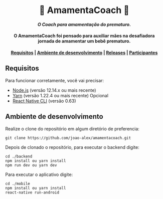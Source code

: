 <h1 align="center">
  👶 AmamentaCoach 🍼
</h1>

<h4 align="center">
  <i>O Coach para amamentação do prematuro.</i><br>
</h4>

<h4 align="center">
  O AmamentaCoach foi pensado para auxiliar mães na desafiadora jornada de amamentar um bebê prematuro.
</h4>

<div align="center">
  <h4>
    <a href="#requisitos">Requisitos</a> |
    <a href="#ambiente-de-desenvolvimento">Ambiente de desenvolvimento</a> |
    <a href="#releases">Releases</a> |
    <a href="#participantes">Participantes</a>
  </h4>
</div>

## Requisitos

Para funcionar corretamente, você vai precisar:
- [Node.js](nodejs.org) (versão 12.14.x ou mais recente)
- [Yarn](https://yarnpkg.com/) (versão 1.22.4 ou mais recente) Opcional
- [React Native CLI](https://reactnative.dev/) (versão 0.63)

## Ambiente de desenvolvimento

Realize o clone do repositório em algum diretório de preferencia:
```
git clone https://github.com/joao-alex/amamentacoach.git
```
Depois de clonado o repositório, para executar o backend digite:
```
cd ./backend
npm install ou yarn install
npm run dev ou yarn dev
```
Para executar o aplicativo digite:
```
cd ./mobile
npm install ou yarn install
react-native run-android
```
